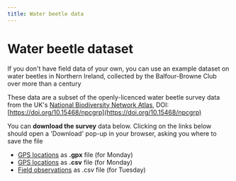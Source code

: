 ```yaml
---
title: Water beetle data
---
```


# Water beetle dataset

If you don't have field data of your own, you can use an example dataset on water beetles in Northern Ireland, collected by the Balfour-Browne Club over more than a century

These data are a subset of the openly-licenced water beetle survey data from the UK's [National Biodiversity Network Atlas](https://registry.nbnatlas.org/public/showDataResource/dr686), DOI: [https://doi.org/10.15468/npcgrp](https://doi.org/10.15468/npcgrp)

You can **download the survey** data below.  Clicking on the links below should open a 'Download' pop-up in your browser, asking you where to save the file
- <a href="{{site.baseurl}}/datasets/waterbeetles_wpts.gpx" download>GPS locations</a> as **.gpx** file (for Monday)
- <a href="{{site.baseurl}}/datasets/waterbeetles_wpts.csv" download>GPS locations</a> as **.csv** file (for Monday)
- <a href="{{site.baseurl}}/datasets/waterbeetles_fieldobs.csv" download>Field observations</a> as .csv file (for Tuesday)
